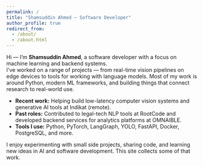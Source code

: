```yaml
---
permalink: /
title: "Shamsuddin Ahmed – Software Developer"
author_profile: true
redirect_from:
  - /about/
  - /about.html
---
```


Hi — I’m **Shamsuddin Ahmed**, a software developer with a focus on machine learning and backend systems.  
I've worked on a range of projects — from real-time vision pipelines on edge devices to tools for working with language models. Most of my work is around Python, modern ML frameworks, and building things that connect research to real-world use.

- **Recent work:** Helping build low-latency computer vision systems and generative AI tools at Indikat (remote).  
- **Past roles:** Contributed to legal-tech NLP tools at RootCode and developed backend services for analytics platforms at OMNAIBLE.  
- **Tools I use:** Python, PyTorch, LangGraph, YOLO, FastAPI, Docker, PostgreSQL, and more.

I enjoy experimenting with small side projects, sharing code, and learning new ideas in AI and software development. This site collects some of that work.
